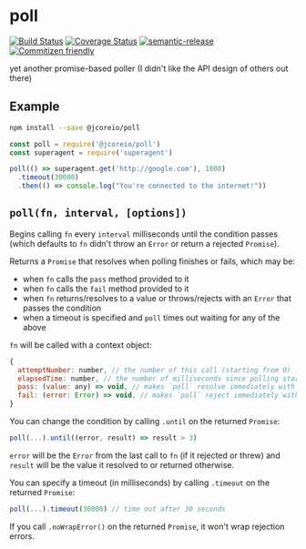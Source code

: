 # poll

[![Build Status](https://travis-ci.org/jcoreio/poll.svg?branch=master)](https://travis-ci.org/jcoreio/poll)
[![Coverage Status](https://codecov.io/gh/jcoreio/poll/branch/master/graph/badge.svg)](https://codecov.io/gh/jcoreio/poll)
[![semantic-release](https://img.shields.io/badge/%20%20%F0%9F%93%A6%F0%9F%9A%80-semantic--release-e10079.svg)](https://github.com/semantic-release/semantic-release)
[![Commitizen friendly](https://img.shields.io/badge/commitizen-friendly-brightgreen.svg)](http://commitizen.github.io/cz-cli/)

yet another promise-based poller (I didn't like the API design of others out there)

## Example

```sh
npm install --save @jcoreio/poll
```

```js
const poll = require('@jcoreio/poll')
const superagent = require('superagent')

poll(() => superagent.get('http://google.com'), 1000)
  .timeout(30000)
  .then(() => console.log("You're connected to the internet!"))
```

## `poll(fn, interval, [options])`

Begins calling `fn` every `interval` milliseconds until the condition passes
(which defaults to `fn` didn't throw an `Error` or return a rejected `Promise`).

Returns a `Promise` that resolves when polling finishes or fails, which may be:

- when `fn` calls the `pass` method provided to it
- when `fn` calls the `fail` method provided to it
- when `fn` returns/resolves to a value or throws/rejects with an `Error` that
  passes the condition
- when a timeout is specified and `poll` times out waiting for any of the above

`fn` will be called with a context object:

```js
{
  attemptNumber: number, // the number of this call (starting from 0)
  elapsedTime: number, // the number of milliseconds since polling started
  pass: (value: any) => void, // makes `poll` resolve immediately with this value
  fail: (error: Error) => void, // makes `poll` reject immediately with this Error
}
```

You can change the condition by calling `.until` on the returned `Promise`:

```js
poll(...).until((error, result) => result > 3)
```

`error` will be the `Error` from the last call to `fn` (if it rejected or threw)
and `result` will be the value it resolved to or returned otherwise.

You can specify a timeout (in milliseconds) by calling `.timeout` on the returned `Promise`:

```js
poll(...).timeout(30000) // time out after 30 seconds
```

If you call `.noWrapError()` on the returned `Promise`, it won't wrap rejection errors.
